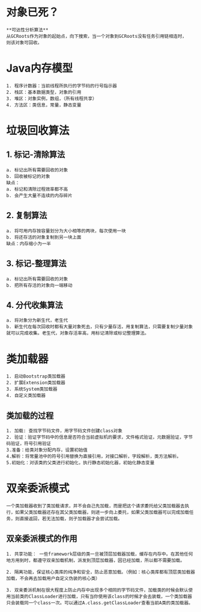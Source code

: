 # 对象已死？
	**可达性分析算法**
    从GCRoots作为对象的起始点，向下搜索，当一个对象到GCRoots没有任务引用链相连时，
    则该对象可回收。

# Java内存模型
	1. 程序计数器：当前线程所执行的字节码的行号指示器
	2. 栈区：基本数据类型，对象的引用
	3. 堆区：对象实例，数组，（所有线程共享）
	4. 方法区：类信息，常量，静态变量

# 垃圾回收算法
## 1. 标记-清除算法
	a. 标记出所有需要回收的对象
    b. 回收被标记的对象
    缺点：
    a. 标记和清除过程效率都不高
    b. 会产生大量不连续的内存碎片
## 2. 复制算法
	a. 将可用内存按容量划分为大小相等的两块，每次使用一块
    b. 将还存活的对象复制到另一块上面
    缺点：内存缩小为一半
## 3. 标记-整理算法
	a. 标记出所有需要回收的对象
    b. 把所有存活的对象向一端移动
## 4. 分代收集算法
	a. 将对象分为新生代，老生代
    b. 新生代在每次回收时都有大量对象死去，只有少量存活，用复制算法，只需要复制少量对象就可以完成收集。老生代，对象存活率高，用标记清除或标记整理算法。

# 类加载器
	1. 启动Bootstrap类加载器
	2. 扩展Extension类加载器
	3. 系统System类加载器
	4. 自定义类加载器
## 类加载的过程
	1. 加载: 查找字节码文件，用字节码文件创建class对象
	2. 验证：验证字节码中的信息是否符合当前虚拟机的要求，文件格式验证，元数据验证，字节码验证，符号引用验证
	3.准备：给类对象分配内存，设置初始值
	4.解析：将常量池中的符号引用替换为直接引用，对接口解析，字段解析，类方法解析。
	5.初始化：对该类的父类进行初始化，执行静态初始化器，初始化静态变量
# 双亲委派模式
	一个类加载器收到了类加载请求，并不会自己先加载，而是把这个请求委托给父类加载器去执行，如果父类加载器还存在其父类加载器，则进一步向上委托，如果父类加载器可以完成加载任务，则直接返回，若无法加载，则子加载器才会尝试加载。
## 双亲委派模式的作用
	1. 共享功能： 一些framework层级的类一旦被顶层加载器加载，缓存在内存中。在其他任何地方用到时，都遵守双亲加载机制，派发到顶层加载器，因已经加载，所以都不需要加载。
	
	2. 隔离功能，保证核心类库的纯净和安全，防止恶意加载。（例如：核心类库都有顶层类加载器加载，不会再去加载用户自定义伪装的核心类）
	
	3. 双亲委派机制在很大程度上防止内存中出现多个相同的字节码文件，加载类的时候会默认使用当前类的ClassLoader进行加载，只有当你使用该class的时候才会去装载，一个类加载器只会装载同一个class一次。可以通过A.class.getClassLoader查看当前A类的类加载器。